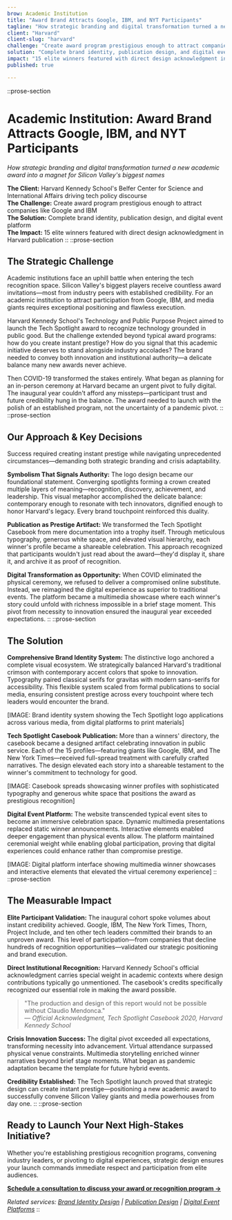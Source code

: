 ```yaml
---
brow: Academic Institution
title: "Award Brand Attracts Google, IBM, and NYT Participants"
tagline: "How strategic branding and digital transformation turned a new academic award into a magnet for Silicon Valley's biggest names"
client: "Harvard"
client-slug: "harvard"
challenge: "Create award program prestigious enough to attract companies like Google and IBM"
solution: "Complete brand identity, publication design, and digital event platform"
impact: "15 elite winners featured with direct design acknowledgment in Harvard publication"
published: true

---
```


::prose-section
# Academic Institution: Award Brand Attracts Google, IBM, and NYT Participants

*How strategic branding and digital transformation turned a new academic award into a magnet for Silicon Valley's biggest names*

**The Client:** Harvard Kennedy School's Belfer Center for Science and International Affairs driving tech policy discourse  
**The Challenge:** Create award program prestigious enough to attract companies like Google and IBM  
**The Solution:** Complete brand identity, publication design, and digital event platform  
**The Impact:** 15 elite winners featured with direct design acknowledgment in Harvard publication
::
::prose-section

## The Strategic Challenge

Academic institutions face an uphill battle when entering the tech recognition space. Silicon Valley's biggest players receive countless award invitations—most from industry peers with established credibility. For an academic institution to attract participation from Google, IBM, and media giants requires exceptional positioning and flawless execution.

Harvard Kennedy School's Technology and Public Purpose Project aimed to launch the Tech Spotlight award to recognize technology grounded in public good. But the challenge extended beyond typical award programs: how do you create instant prestige? How do you signal that this academic initiative deserves to stand alongside industry accolades? The brand needed to convey both innovation and institutional authority—a delicate balance many new awards never achieve.

Then COVID-19 transformed the stakes entirely. What began as planning for an in-person ceremony at Harvard became an urgent pivot to fully digital. The inaugural year couldn't afford any missteps—participant trust and future credibility hung in the balance. The award needed to launch with the polish of an established program, not the uncertainty of a pandemic pivot.
::
::prose-section

## Our Approach & Key Decisions

Success required creating instant prestige while navigating unprecedented circumstances—demanding both strategic branding and crisis adaptability.

**Symbolism That Signals Authority:** The logo design became our foundational statement. Converging spotlights forming a crown created multiple layers of meaning—recognition, discovery, achievement, and leadership. This visual metaphor accomplished the delicate balance: contemporary enough to resonate with tech innovators, dignified enough to honor Harvard's legacy. Every brand touchpoint reinforced this duality.

**Publication as Prestige Artifact:** We transformed the Tech Spotlight Casebook from mere documentation into a trophy itself. Through meticulous typography, generous white space, and elevated visual hierarchy, each winner's profile became a shareable celebration. This approach recognized that participants wouldn't just read about the award—they'd display it, share it, and archive it as proof of recognition.

**Digital Transformation as Opportunity:** When COVID eliminated the physical ceremony, we refused to deliver a compromised online substitute. Instead, we reimagined the digital experience as superior to traditional events. The platform became a multimedia showcase where each winner's story could unfold with richness impossible in a brief stage moment. This pivot from necessity to innovation ensured the inaugural year exceeded expectations.
::
::prose-section

## The Solution

**Comprehensive Brand Identity System:**
The distinctive logo anchored a complete visual ecosystem. We strategically balanced Harvard's traditional crimson with contemporary accent colors that spoke to innovation. Typography paired classical serifs for gravitas with modern sans-serifs for accessibility. This flexible system scaled from formal publications to social media, ensuring consistent prestige across every touchpoint where tech leaders would encounter the brand.

[IMAGE: Brand identity system showing the Tech Spotlight logo applications across various media, from digital platforms to print materials]

**Tech Spotlight Casebook Publication:**
More than a winners' directory, the casebook became a designed artifact celebrating innovation in public service. Each of the 15 profiles—featuring giants like Google, IBM, and The New York Times—received full-spread treatment with carefully crafted narratives. The design elevated each story into a shareable testament to the winner's commitment to technology for good.

[IMAGE: Casebook spreads showcasing winner profiles with sophisticated typography and generous white space that positions the award as prestigious recognition]

**Digital Event Platform:**
The website transcended typical event sites to become an immersive celebration space. Dynamic multimedia presentations replaced static winner announcements. Interactive elements enabled deeper engagement than physical events allow. The platform maintained ceremonial weight while enabling global participation, proving that digital experiences could enhance rather than compromise prestige.

[IMAGE: Digital platform interface showing multimedia winner showcases and interactive elements that elevated the virtual ceremony experience]
::
::prose-section

## The Measurable Impact

**Elite Participant Validation:** The inaugural cohort spoke volumes about instant credibility achieved. Google, IBM, The New York Times, Thorn, Project Include, and ten other tech leaders committed their brands to an unproven award. This level of participation—from companies that decline hundreds of recognition opportunities—validated our strategic positioning and brand execution.

**Direct Institutional Recognition:** Harvard Kennedy School's official acknowledgment carries special weight in academic contexts where design contributions typically go unmentioned. The casebook's credits specifically recognized our essential role in making the award possible.

> "The production and design of this report would not be possible without Claudio Mendonca."  
> — *Official Acknowledgment, Tech Spotlight Casebook 2020, Harvard Kennedy School*

**Crisis Innovation Success:** The digital pivot exceeded all expectations, transforming necessity into advancement. Virtual attendance surpassed physical venue constraints. Multimedia storytelling enriched winner narratives beyond brief stage moments. What began as pandemic adaptation became the template for future hybrid events.

**Credibility Established:** The Tech Spotlight launch proved that strategic design can create instant prestige—positioning a new academic award to successfully convene Silicon Valley giants and media powerhouses from day one.
::
::prose-section

## Ready to Launch Your Next High-Stakes Initiative?

Whether you're establishing prestigious recognition programs, convening industry leaders, or pivoting to digital experiences, strategic design ensures your launch commands immediate respect and participation from elite audiences.

**[Schedule a consultation to discuss your award or recognition program →](#)**

*Related services: [Brand Identity Design](#) | [Publication Design](#) | [Digital Event Platforms](#)*
::